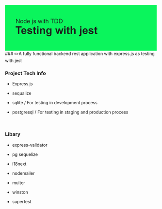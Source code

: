 <img src="https://github.com/Haris-wsm/node-tdd-orm/blob/main/git-node-tdd-header.png?raw=true" align="left" height="150" width="" />


<br/>  

<br/>  

<br/> ### ✏️A fully functional backend rest application with express.js as testing with jest  
  



### Project Tech Info  
  
  

- Express.js  
  
- sequalize

- sqlite / For testing in development process  

- postgresql / For testing in staging and production process  
  

<br/>  



### Libary  
- express-validator  

- pg sequelize  
  
- i18next  
  
- nodemailer  
  
- multer  
  
- winston  

- supertest  

<br />

